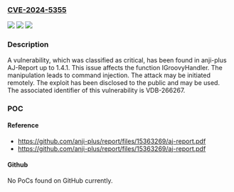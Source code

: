 ### [CVE-2024-5355](https://cve.mitre.org/cgi-bin/cvename.cgi?name=CVE-2024-5355)
![](https://img.shields.io/static/v1?label=Product&message=AJ-Report&color=blue)
![](https://img.shields.io/static/v1?label=Version&message=%3D%201.4.0%20&color=brighgreen)
![](https://img.shields.io/static/v1?label=Vulnerability&message=CWE-77%20Command%20Injection&color=brighgreen)

### Description

A vulnerability, which was classified as critical, has been found in anji-plus AJ-Report up to 1.4.1. This issue affects the function IGroovyHandler. The manipulation leads to command injection. The attack may be initiated remotely. The exploit has been disclosed to the public and may be used. The associated identifier of this vulnerability is VDB-266267.

### POC

#### Reference
- https://github.com/anji-plus/report/files/15363269/aj-report.pdf
- https://github.com/anji-plus/report/files/15363269/aj-report.pdf

#### Github
No PoCs found on GitHub currently.

